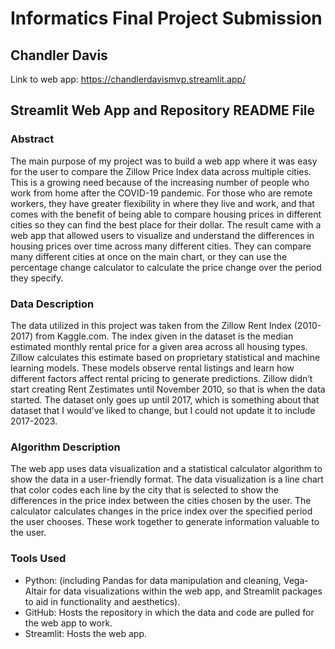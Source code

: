 # Informatics Final Project Submission 

## Chandler Davis

Link to web app: https://chandlerdavismvp.streamlit.app/

## Streamlit Web App and Repository README File

### Abstract

The main purpose of my project was to build a web app where it was easy for the user to compare the Zillow Price Index data across multiple cities. This is a growing need because of the increasing number of people who work from home after the COVID-19 pandemic. For those who are remote workers, they have greater flexibility in where they live and work, and that comes with the benefit of being able to compare housing prices in different cities so they can find the best place for their dollar. 
The result came with a web app that allowed users to visualize and understand the differences in housing prices over time across many different cities. They can compare many different cities at once on the main chart, or they can use the percentage change calculator to calculate the price change over the period they specify. 

### Data Description

The data utilized in this project was taken from the Zillow Rent Index (2010-2017) from Kaggle.com. The index given in the dataset is the median estimated monthly rental price for a given area across all housing types. Zillow calculates this estimate based on proprietary statistical and machine learning models. These models observe rental listings and learn how different factors affect rental pricing to generate predictions. Zillow didn’t start creating Rent Zestimates until November 2010, so that is when the data started. The dataset only goes up until 2017, which is something about that dataset that I would’ve liked to change, but I could not update it to include 2017-2023. 

### Algorithm Description

The web app uses data visualization and a statistical calculator algorithm to show the data in a user-friendly format. The data visualization is a line chart that color codes each line by the city that is selected to show the differences in the price index between the cities chosen by the user. The calculator calculates changes in the price index over the specified period the user chooses. These work together to generate information valuable to the user. 

### Tools Used

-	Python: (including Pandas for data manipulation and cleaning, Vega-Altair for data visualizations within the web app, and Streamlit packages to aid in functionality and aesthetics).
-	GitHub: Hosts the repository in which the data and code are pulled for the web app to work.
-	Streamlit: Hosts the web app.

